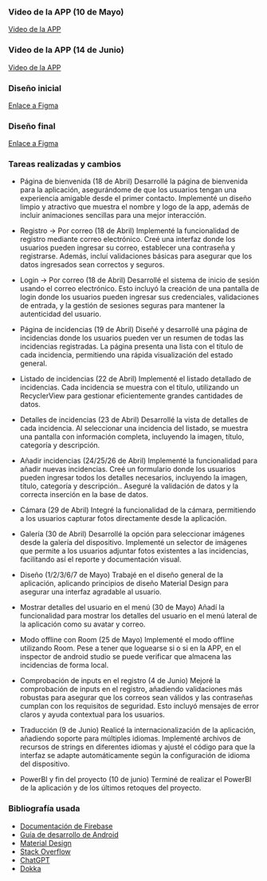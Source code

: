 ### Video de la APP (10 de Mayo)
[Video de la APP](https://www.youtube.com/watch?v=yJ3HbtzjHZA)

### Video de la APP (14 de Junio)
[Video de la APP](https://www.youtube.com/watch?v=Y-DlB9NU05A&t=1s)

### Diseño inicial
[Enlace a Figma](https://www.figma.com/file/RbhNW7L3FnECijbmcXBhSU/Untitled?type=design&node-id=0-1&mode=design&t=hFcrKQQai9hJStWj-0)

### Diseño final
[Enlace a Figma](https://www.figma.com/design/6G0rxVAfIxGvPJf4z0VU48/Untitled?node-id=0-1&t=7WG5uxCH2etG3Zoa-0)

### Tareas realizadas y cambios
- Página de bienvenida (18 de Abril)
Desarrollé la página de bienvenida para la aplicación, asegurándome de que los usuarios tengan una experiencia amigable desde el primer contacto. Implementé un diseño limpio y atractivo que muestra el nombre y logo de la app, además de incluir animaciones sencillas para una mejor interacción.

- Registro → Por correo (18 de Abril)
Implementé la funcionalidad de registro mediante correo electrónico. Creé una interfaz donde los usuarios pueden ingresar su correo, establecer una contraseña y registrarse. Además, incluí validaciones básicas para asegurar que los datos ingresados sean correctos y seguros.

- Login → Por correo (18 de Abril)
Desarrollé el sistema de inicio de sesión usando el correo electrónico. Esto incluyó la creación de una pantalla de login donde los usuarios pueden ingresar sus credenciales, validaciones de entrada, y la gestión de sesiones seguras para mantener la autenticidad del usuario.

- Página de incidencias (19 de Abril)
Diseñé y desarrollé una página de incidencias donde los usuarios pueden ver un resumen de todas las incidencias registradas. La página presenta una lista con el título de cada incidencia, permitiendo una rápida visualización del estado general.

- Listado de incidencias (22 de Abril)
Implementé el listado detallado de incidencias. Cada incidencia se muestra con el título, utilizando un RecyclerView para gestionar eficientemente grandes cantidades de datos.

- Detalles de incidencias (23 de Abril)
Desarrollé la vista de detalles de cada incidencia. Al seleccionar una incidencia del listado, se muestra una pantalla con información completa, incluyendo la imagen, título, categoría y descripción.

- Añadir incidencias (24/25/26 de Abril)
Implementé la funcionalidad para añadir nuevas incidencias. Creé un formulario donde los usuarios pueden ingresar todos los detalles necesarios, incluyendo la imagen, título, categoría y descripción.. Aseguré la validación de datos y la correcta inserción en la base de datos.

- Cámara (29 de Abril)
Integré la funcionalidad de la cámara, permitiendo a los usuarios capturar fotos directamente desde la aplicación.

- Galería (30 de Abril)
Desarrollé la opción para seleccionar imágenes desde la galería del dispositivo. Implementé un selector de imágenes que permite a los usuarios adjuntar fotos existentes a las incidencias, facilitando así el reporte y documentación visual.

- Diseño (1/2/3/6/7 de Mayo)
Trabajé en el diseño general de la aplicación, aplicando principios de diseño Material Design para asegurar una interfaz agradable al usuario.

- Mostrar detalles del usuario en el menú (30 de Mayo)
Añadí la funcionalidad para mostrar los detalles del usuario en el menú lateral de la aplicación como su avatar y correo.

- Modo offline con Room (25 de Mayo)
Implementé el modo offline utilizando Room. Pese a tener que loguearse si o si en la APP, en el inspector de android studio se puede verificar que almacena las incidencias de forma local.

- Comprobación de inputs en el registro (4 de Junio)
Mejoré la comprobación de inputs en el registro, añadiendo validaciones más robustas para asegurar que los correos sean válidos y las contraseñas cumplan con los requisitos de seguridad. Esto incluyó mensajes de error claros y ayuda contextual para los usuarios.

- Traducción (9 de Junio)
Realicé la internacionalización de la aplicación, añadiendo soporte para múltiples idiomas. Implementé archivos de recursos de strings en diferentes idiomas y ajusté el código para que la interfaz se adapte automáticamente según la configuración de idioma del dispositivo.

- PowerBI y fin del proyecto (10 de junio)
Terminé de realizar el PowerBI de la aplicación y de los últimos retoques del proyecto.

### Bibliografía usada
- [Documentación de Firebase](https://firebase.google.com/docs?hl=es-419)
- [Guía de desarrollo de Android](https://developer.android.com/guide?hl=es-419)
- [Material Design](https://m3.material.io/)
- [Stack Overflow](https://stackoverflow.co/teams/)
- [ChatGPT](https://chatgpt.com/)
- [Dokka](https://kotlinlang.org/docs/dokka-introduction.html)

